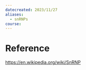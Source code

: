 ```yaml
---
datecreated: 2023/11/27
aliases:
  - snRNPs
course:
---
```

# Reference

https://en.wikipedia.org/wiki/SnRNP